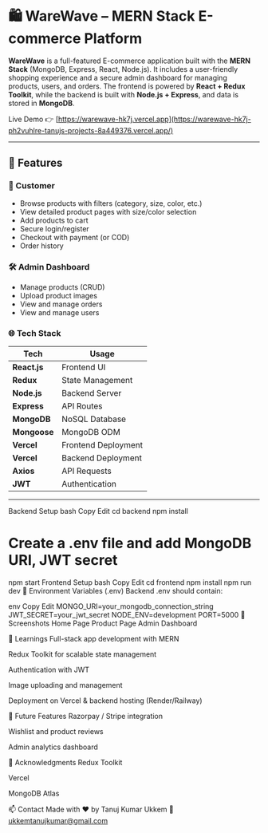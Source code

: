 # 🛍️ WareWave – MERN Stack E-commerce Platform

**WareWave** is a full-featured E-commerce application built with the **MERN Stack** (MongoDB, Express, React, Node.js). It includes a user-friendly shopping experience and a secure admin dashboard for managing products, users, and orders. The frontend is powered by **React + Redux Toolkit**, while the backend is built with **Node.js + Express**, and data is stored in **MongoDB**.

Live Demo 👉 [https://warewave-hk7j.vercel.app](https://warewave-hk7j-ph2vuhlre-tanujs-projects-8a449376.vercel.app/)

---

## 🚀 Features

### 👤 Customer

- Browse products with filters (category, size, color, etc.)
- View detailed product pages with size/color selection
- Add products to cart
- Secure login/register
- Checkout with payment (or COD)
- Order history

### 🛠️ Admin Dashboard

- Manage products (CRUD)
- Upload product images
- View and manage orders
- View and manage users

### 🌐 Tech Stack

| Tech         | Usage                          |
|--------------|--------------------------------|
| **React.js** | Frontend UI                    |
| **Redux**    | State Management               |
| **Node.js**  | Backend Server                 |
| **Express**  | API Routes                     |
| **MongoDB**  | NoSQL Database                 |
| **Mongoose** | MongoDB ODM                    |
| **Vercel**   | Frontend Deployment            |
| **Vercel** | Backend Deployment         |
| **Axios**    | API Requests                   |
| **JWT**      | Authentication                 |

---

Backend Setup
bash
Copy
Edit
cd backend
npm install
# Create a .env file and add MongoDB URI, JWT secret
npm start
Frontend Setup
bash
Copy
Edit
cd frontend
npm install
npm run dev
🔐 Environment Variables (.env)
Backend .env should contain:

env
Copy
Edit
MONGO_URI=your_mongodb_connection_string
JWT_SECRET=your_jwt_secret
NODE_ENV=development
PORT=5000
🛒 Screenshots
Home Page	Product Page	Admin Dashboard

🧠 Learnings
Full-stack app development with MERN

Redux Toolkit for scalable state management

Authentication with JWT

Image uploading and management

Deployment on Vercel & backend hosting (Render/Railway)

📌 Future Features
Razorpay / Stripe integration

Wishlist and product reviews

Admin analytics dashboard

🙌 Acknowledgments
Redux Toolkit

Vercel

MongoDB Atlas

📫 Contact
Made with ❤️ by Tanuj Kumar Ukkem
📧 ukkemtanujkumar@gmail.com

